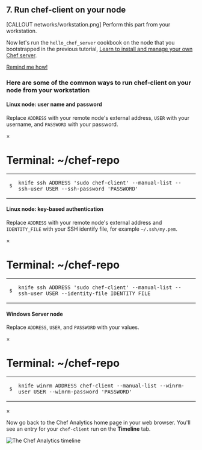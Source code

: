 ## 7. Run chef-client on your node

[CALLOUT networks/workstation.png] Perform this part from your workstation.

Now let's run the `hello_chef_server` cookbook on the node that you bootstrapped in the previous tutorial, [Learn to install and manage your own Chef server](/install-and-manage-your-own-chef-server/linux/).

<a class="help-button radius" href="#" data-reveal-id="chef-client-cheat-help-modal">Remind me how!</a>

<div id="chef-client-cheat-help-modal" class="reveal-modal" data-reveal aria-labelledby="modalTitle" aria-hidden="true" role="dialog">
  <h3 id="modalTitle">Here are some of the common ways to run chef-client on your node from your workstation</h3>
  <h4>Linux node: user name and password</h4>
  <p>Replace <code class="placeholder">ADDRESS</code> with your remote node&#39;s external address, <code class="placeholder">USER</code> with your username, and <code class="placeholder">PASSWORD</code> with your password.</p>
<div class="window ">
            <nav class="control-window">
              <div class="close">&times;</div>
              <div class="minimize"></div>
              <div class="deactivate"></div>
            </nav>
            <h1 class="titleInside">Terminal: ~/chef-repo</h1>
            <div class="container"><div class="terminal"><table><tr><td class='gutter'><pre class='line-numbers'><span class='line-number'>$</span></pre></td><td class='code'><pre><code><span class='line command'>knife ssh ADDRESS 'sudo chef-client' --manual-list --ssh-user USER --ssh-password 'PASSWORD'</span></code></pre></td></tr></table></div></div>
          </div>
  <h4>Linux node: key-based authentication</h4>
  <p>Replace <code class="placeholder">ADDRESS</code> with your remote node&#39;s external address and <code class="placeholder">IDENTITY_FILE</code> with your SSH identify file, for example <code class="file-path">~/.ssh/my.pem</code>.</p>
<div class="window ">
            <nav class="control-window">
              <div class="close">&times;</div>
              <div class="minimize"></div>
              <div class="deactivate"></div>
            </nav>
            <h1 class="titleInside">Terminal: ~/chef-repo</h1>
            <div class="container"><div class="terminal"><table><tr><td class='gutter'><pre class='line-numbers'><span class='line-number'>$</span></pre></td><td class='code'><pre><code><span class='line command'>knife ssh ADDRESS 'sudo chef-client' --manual-list --ssh-user USER --identity-file IDENTITY_FILE</span></code></pre></td></tr></table></div></div>
            </div>
  <h4>Windows Server node</h4>
  <p>
Replace <code class="placeholder">ADDRESS</code>, <code class="placeholder">USER</code>, and <code class="placeholder">PASSWORD</code> with your values.
</p>
<div id="knife-command" class="window" ng-non-bindable>
  <nav class="control-window">
    <div class="close">&times;</div>
    <div class="minimize"></div>
    <div class="deactivate"></div>
  </nav>
  <h1 class="titleInside">Terminal: ~/chef-repo</h1>
  <div class="container" data-type="windows-fundamentals"><div class="terminal"><table>
    <tbody>
      <tr>
        <td class="gutter"><pre class="line-numbers"><span class="line-number">$</span></pre></td>
        <td class="code"><pre><code><span class="line command">knife winrm ADDRESS chef-client --manual-list --winrm-user USER --winrm-password &#39;PASSWORD&#39;</span></code></pre></td>
      </tr>
    </tbody></table></div></div>
</div>
  <a class="close-reveal-modal" aria-label="Close">&#215;</a>
</div>

Now go back to the Chef Analytics home page in your web browser. You'll see an entry for your `chef-client` run on the **Timeline** tab.

![The Chef Analytics timeline](chef-analytics/timeline.png)
